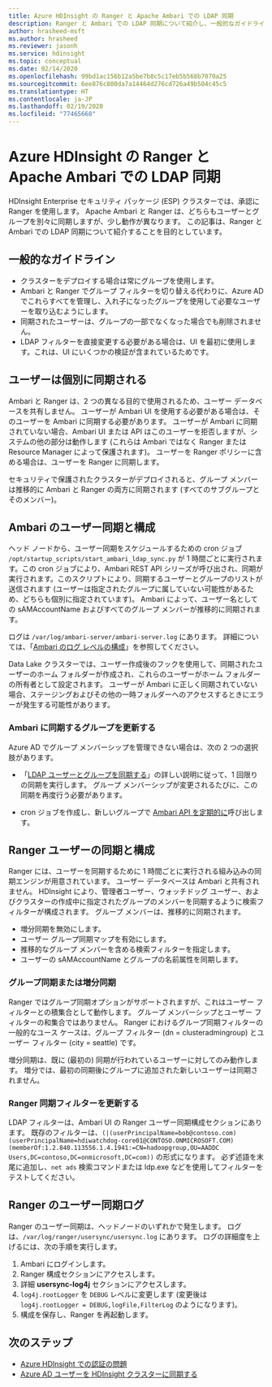 ```yaml
---
title: Azure HDInsight の Ranger と Apache Ambari での LDAP 同期
description: Ranger と Ambari での LDAP 同期について紹介し、一般的なガイドラインを提供します。
author: hrasheed-msft
ms.author: hrasheed
ms.reviewer: jasonh
ms.service: hdinsight
ms.topic: conceptual
ms.date: 02/14/2020
ms.openlocfilehash: 99bd1ac156b12a5be7b8c5c17eb5b568b7070a25
ms.sourcegitcommit: 6ee876c800da7a14464d276cd726a49b504c45c5
ms.translationtype: HT
ms.contentlocale: ja-JP
ms.lasthandoff: 02/19/2020
ms.locfileid: "77465668"
---
```

# <a name="ldap-sync-in-ranger-and-apache-ambari-in-azure-hdinsight"></a>Azure HDInsight の Ranger と Apache Ambari での LDAP 同期

HDInsight Enterprise セキュリティ パッケージ (ESP) クラスターでは、承認に Ranger を使用します。 Apache Ambari と Ranger は、どちらもユーザーとグループを別々に同期しますが、少し動作が異なります。 この記事は、Ranger と Ambari での LDAP 同期について紹介することを目的としています。

## <a name="general-guidelines"></a>一般的なガイドライン

* クラスターをデプロイする場合は常にグループを使用します。
* Ambari と Ranger でグループ フィルターを切り替える代わりに、Azure AD でこれらすべてを管理し、入れ子になったグループを使用して必要なユーザーを取り込むようにします。
* 同期されたユーザーは、グループの一部でなくなった場合でも削除されません。
* LDAP フィルターを直接変更する必要がある場合は、UI を最初に使用します。これは、UI にいくつかの検証が含まれているためです。

## <a name="users-are-synced-separately"></a>ユーザーは個別に同期される

Ambari と Ranger は、2 つの異なる目的で使用されるため、ユーザー データベースを共有しません。 ユーザーが Ambari UI を使用する必要がある場合は、そのユーザーを Ambari に同期する必要があります。 ユーザーが Ambari に同期されていない場合、Ambari UI または API はこのユーザーを拒否しますが、システムの他の部分は動作します (これらは Ambari ではなく Ranger または Resource Manager によって保護されます)。 ユーザーを Ranger ポリシーに含める場合は、ユーザーを Ranger に同期します。

セキュリティで保護されたクラスターがデプロイされると、グループ メンバーは推移的に Ambari と Ranger の両方に同期されます (すべてのサブグループとそのメンバー)。 

## <a name="ambari-user-sync-and-configuration"></a>Ambari のユーザー同期と構成

ヘッド ノードから、ユーザー同期をスケジュールするための cron ジョブ `/opt/startup_scripts/start_ambari_ldap_sync.py` が 1 時間ごとに実行されます。この cron ジョブにより、Ambari REST API シリーズが呼び出され、同期が実行されます。このスクリプトにより、同期するユーザーとグループのリストが送信されます (ユーザーは指定されたグループに属していない可能性があるため、どちらも個別に指定されています)。 Ambari によって、ユーザー名としての sAMAccountName およびすべてのグループ メンバーが推移的に同期されます。

ログは `/var/log/ambari-server/ambari-server.log` にあります。 詳細については、「[Ambari のログ レベルの構成](https://docs.cloudera.com/HDPDocuments/Ambari-latest/administering-ambari/content/amb_configure_ambari_logging_level.html)」を参照してください。

Data Lake クラスターでは、ユーザー作成後のフックを使用して、同期されたユーザーのホーム フォルダーが作成され、これらのユーザーがホーム フォルダーの所有者として設定されます。 ユーザーが Ambari に正しく同期されていない場合、ステージングおよびその他の一時フォルダーへのアクセスするときにエラーが発生する可能性があります。

### <a name="update-groups-to-be-synced-to-ambari"></a>Ambari に同期するグループを更新する

Azure AD でグループ メンバーシップを管理できない場合は、次の 2 つの選択肢があります。

* 「[LDAP ユーザーとグループを同期する](https://docs.cloudera.com/HDPDocuments/HDP3/latest/ambari-authentication-ldap-ad/content/authe_ldapad_synchronizing_ldap_users_and_groups.html)」の詳しい説明に従って、1 回限りの同期を実行します。 グループ メンバーシップが変更されるたびに、この同期を再度行う必要があります。

* cron ジョブを作成し、新しいグループで [Ambari API を定期的に](https://community.cloudera.com/t5/Support-Questions/How-do-I-automate-the-Ambari-LDAP-sync/m-p/96634)呼び出します。

## <a name="ranger-user-sync-and-configuration"></a>Ranger ユーザーの同期と構成

Ranger には、ユーザーを同期するために 1 時間ごとに実行される組み込みの同期エンジンが用意されています。 ユーザー データベースは Ambari と共有されません。 HDInsight により、管理者ユーザー、ウォッチドッグ ユーザー、およびクラスターの作成中に指定されたグループのメンバーを同期するように検索フィルターが構成されます。 グループ メンバーは、推移的に同期されます。

* 増分同期を無効にします。
* ユーザー グループ同期マップを有効にします。
* 推移的なグループ メンバーを含める検索フィルターを指定します。
* ユーザーの sAMAccountName とグループの名前属性を同期します。

### <a name="group-or-incremental-sync"></a>グループ同期または増分同期

Ranger ではグループ同期オプションがサポートされますが、これはユーザー フィルターとの積集合として動作します。 グループ メンバーシップとユーザー フィルターの和集合ではありません。 Ranger におけるグループ同期フィルターの一般的なユース ケースは、グループ フィルター (dn = clusteradmingroup) とユーザー フィルター (city = seattle) です。

増分同期は、既に (最初の) 同期が行われているユーザーに対してのみ動作します。 増分では、最初の同期後にグループに追加された新しいユーザーは同期されません。

### <a name="update-ranger-sync-filter"></a>Ranger 同期フィルターを更新する

LDAP フィルターは、Ambari UI の Ranger ユーザー同期構成セクションにあります。 既存のフィルターは、`(|(userPrincipalName=bob@contoso.com)(userPrincipalName=hdiwatchdog-core01@CONTOSO.ONMICROSOFT.COM)(memberOf:1.2.840.113556.1.4.1941:=CN=hadoopgroup,OU=AADDC Users,DC=contoso,DC=onmicrosoft,DC=com))` の形式になります。 必ず述語を末尾に追加し、`net ads` 検索コマンドまたは ldp.exe などを使用してフィルターをテストしてください。

## <a name="ranger-user-sync-logs"></a>Ranger のユーザー同期ログ

Ranger のユーザー同期は、ヘッドノードのいずれかで発生します。 ログは、`/var/log/ranger/usersync/usersync.log` にあります。 ログの詳細度を上げるには、次の手順を実行します。

1. Ambari にログインします。
1. Ranger 構成セクションにアクセスします。
1. 詳細 **usersync-log4j** セクションにアクセスします。
1. `log4j.rootLogger` を `DEBUG` レベルに変更します (変更後は `log4j.rootLogger = DEBUG,logFile,FilterLog` のようになります)。
1. 構成を保存し、Ranger を再起動します。

## <a name="next-steps"></a>次のステップ

* [Azure HDInsight での認証の問題](./domain-joined-authentication-issues.md)
* [Azure AD ユーザーを HDInsight クラスターに同期する](../hdinsight-sync-aad-users-to-cluster.md)
